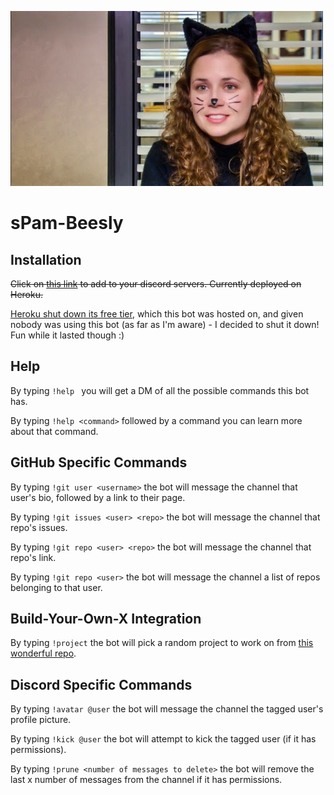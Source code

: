![image](sPam.jpg)

# sPam-Beesly

## Installation
~~Click on [this link](https://discordapp.com/oauth2/authorize?client_id=483734415940386836&scope=bot&permissions=8) to add to your discord servers. Currently deployed on Heroku.~~

[Heroku shut down its free tier](https://blog.heroku.com/next-chapter), which this bot was hosted on, and given nobody was using this bot (as far as I'm aware) - I decided to shut it down! Fun while it lasted though :)

## Help
By typing ```!help ``` you will get a DM of all the possible commands this bot has.

By typing ```!help <command>``` followed by a command you can learn more about that command.

## GitHub Specific Commands
By typing ```!git user <username>``` the bot will message the channel that user's bio, followed by a link to their page.

By typing ```!git issues <user> <repo>``` the bot will message the channel that repo's issues. 

By typing ```!git repo <user> <repo>``` the bot will message the channel that repo's link. 

By typing ```!git repo <user>``` the bot will message the channel a list of repos belonging to that user. 

## Build-Your-Own-X Integration
By typing ```!project``` the bot will pick a random project to work on from [this wonderful repo](https://github.com/danistefanovic/build-your-own-x).

## Discord Specific Commands
By typing ```!avatar @user``` the bot will message the channel the tagged user's profile picture.

By typing ```!kick @user``` the bot will attempt to kick the tagged user (if it has permissions).

By typing ```!prune <number of messages to delete>``` the bot will remove the last x number of messages from the channel if it has permissions.
